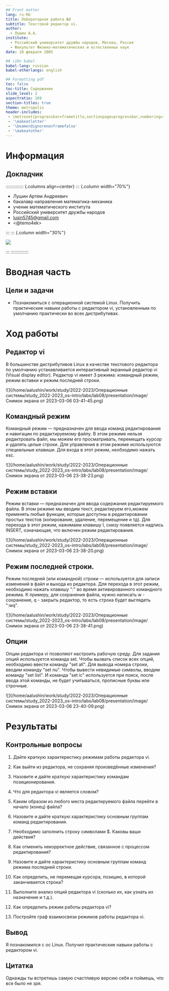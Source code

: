 ```yaml
---
## Front matter
lang: ru-RU
title: Лабораторная работа №8
subtitle: Текстовой редактор vi.
author:
  - Лушин А.А.
institute:
  - Российский университет дружбы народов, Москва, Россия
  - Факультет Физико-математических и естественных наук
date: 18 февраля 2005

## i18n babel
babel-lang: russian
babel-otherlangs: english

## Formatting pdf
toc: false
toc-title: Содержание
slide_level: 2
aspectratio: 169
section-titles: true
theme: metropolis
header-includes:
 - \metroset{progressbar=frametitle,sectionpage=progressbar,numbering=fraction}
 - '\makeatletter'
 - '\beamer@ignorenonframefalse'
 - '\makeatother'
---
```


# Информация

## Докладчик

:::::::::::::: {.columns align=center}
::: {.column width="70%"}

   * Лушин Артем Андреевич
  * бакалавр направления математика-механика
  * ученик математического института
  * Российский университет дружбы народов
  * [lusin5745@gmail.com](lusin5745@gmail.com)
  * <@temo4ek>

:::
::: {.column width="30%"}

![](./image/mee.jpeg)

:::
::::::::::::::

# Вводная часть

## Цели и задачи

- Познакомиться с операционной системой Linux. Получить практические навыки работы с редактором vi, установленным по умолчанию практически во всех дистрибутивах.


# Ход работы

## Редактор vi

В большинстве дистрибутивов Linux в качестве текстового редактора по умолчанию устанавливается интерактивный экранный редактор vi (Visual display editor). Редактор vi имеет 3 режима: командный режим, режим вставки и режим последней строки.

![](/home/aalushin/work/study/2022-2023/Операционные системы/study_2022-2023_os-intro/labs/lab08/presentation/image/Снимок экрана от 2023-03-06 03-41-45.png)

## Командный режим

Командный режим — предназначен для ввода команд редактирования и навигации по редактируемому файлу. В этом режиме нельзя редактровать файл, мы можем его просматривать, перемещать курсор и удалять целые строки. Для управления в этом режиме используются специальные клавиши. Для входа в этот режим, необходимо нажать esc.

![](/home/aalushin/work/study/2022-2023/Операционные системы/study_2022-2023_os-intro/labs/lab08/presentation/image/Снимок экрана от 2023-03-06 23-38-23.png)

## Режим вставки

Режим вставки — предназначен для ввода содержания редактируемого файла. В этом режиме мы вводим текст, редактируем его,можем применять любые функции, которые доступны в редактировании простых текстов (копирование, удаление, перемещение и тд). Для перехода в этот режим, нажимаем клавишу I, снизу появляется надпись INSERT, означающая, что включен режим редактирования.

![](/home/aalushin/work/study/2022-2023/Операционные системы/study_2022-2023_os-intro/labs/lab08/presentation/image/Снимок экрана от 2023-03-06 23-38-20.png)

## Режим последней строки.

Режим последней (или командной) строки — используется для записи изменений в файл и выхода из редактора. Для перехода в этот режим, необходимо нажать клавишу ":" во время активированного командного режима. К примеру, для сохранения файла, нужно написать w - сохранение, q - закрыть редактор, то есть строка будет выглядеть ":wq".

![](/home/aalushin/work/study/2022-2023/Операционные системы/study_2022-2023_os-intro/labs/lab08/presentation/image/Снимок экрана от 2023-03-06 23-38-41.png)

## Опции

Опции редактора vi позволяют настроить рабочую среду. Для задания опций используется команда set. Чтобы вызвать список всех опций, необходимо ввести команду "set all". Для вывода номера строки, вводим команду "set nu". Чтобы вывести невидимые символы, вводим команду "set list". И команда "set ic" используется при поиск, после ввода этой команды, не будет учитываться, прописные буквы или строчные.

![](/home/aalushin/work/study/2022-2023/Операционные системы/study_2022-2023_os-intro/labs/lab08/presentation/image/Снимок экрана от 2023-03-06 23-40-09.png)

# Результаты

## Контрольные вопросы

1. Дайте краткую характеристику режимам работы редактора vi.

2. Как выйти из редактора, не сохраняя произведённые изменения?

3. Назовите и дайте краткую характеристику командам позиционирования.

4. Что для редактора vi является словом?

5. Каким образом из любого места редактируемого файла перейти в начало (конец)
файла?

6. Назовите и дайте краткую характеристику основным группам команд редактирования.

7. Необходимо заполнить строку символами $. Каковы ваши действия?

8. Как отменить некорректное действие, связанное с процессом редактирования?

9. Назовите и дайте характеристику основным группам команд режима последней строки.

10. Как определить, не перемещая курсора, позицию, в которой заканчивается строка?

11. Выполните анализ опций редактора vi (сколько их, как узнать их назначение и т.д.).

12. Как определить режим работы редактора vi?

13. Постройте граф взаимосвязи режимов работы редактора vi.

## Вывод

Я познакомился с ос Linux. Получил практические навыки работы с редактором vi.

## Цитатка

Однажды ты встретишь самую счастливую версию себя и поймешь, что все было не зря.



